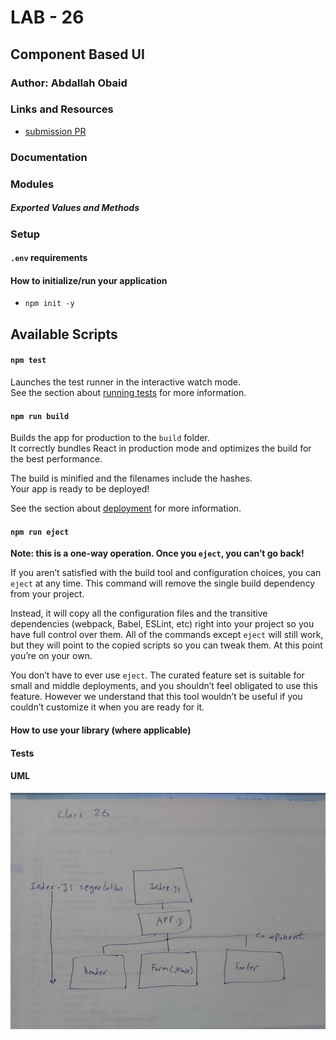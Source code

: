 # LAB - 26
<!-- ## Project: Project Name Here -->
## Component Based UI

### Author: Abdallah Obaid

### Links and Resources

* [submission PR](https://github.com/Abdallah-401-advanced-javascript/resty/pull/1)
<!-- * [travis](https://github.com/Abdallah-401-advanced-javascript/caps/pull/2/checks?check_run_id=775094621)ز -->
<!-- * [ci/cd](https://github.com/Abdallah-401-advanced-javascript/caps/pull/2/checks?check_run_id=775094661) -->
<!-- - [back-end server url](http://xyz.com) (when applicable) -->
<!-- * [front-end application](https://abdallah-lab-00.herokuapp.com/)  -->

### Documentation
<!-- * [jsdoc](https://abdallah-lab-00.herokuapp.com/docs/) -->
<!-- * [swagger](https://app.swaggerhub.com/apis/AbdallahObaid/class-06/0.1)  -->

### Modules
<!-- #### `events.js`. -->

##### Exported Values and Methods

<!-- ###### `events.js`
This is to require the event and use it in the other files. -->

### Setup

#### `.env` requirements 
<!-- PORT=3030 // not used yet
storeName=AbuAlFalafel -->

#### How to initialize/run your application 

* `npm init -y`

## Available Scripts

#### `npm test`

Launches the test runner in the interactive watch mode.<br />
See the section about [running tests](https://facebook.github.io/create-react-app/docs/running-tests) for more information.

#### `npm run build`

Builds the app for production to the `build` folder.<br />
It correctly bundles React in production mode and optimizes the build for the best performance.

The build is minified and the filenames include the hashes.<br />
Your app is ready to be deployed!

See the section about [deployment](https://facebook.github.io/create-react-app/docs/deployment) for more information.

#### `npm run eject`

**Note: this is a one-way operation. Once you `eject`, you can’t go back!**

If you aren’t satisfied with the build tool and configuration choices, you can `eject` at any time. This command will remove the single build dependency from your project.

Instead, it will copy all the configuration files and the transitive dependencies (webpack, Babel, ESLint, etc) right into your project so you have full control over them. All of the commands except `eject` will still work, but they will point to the copied scripts so you can tweak them. At this point you’re on your own.

You don’t have to ever use `eject`. The curated feature set is suitable for small and middle deployments, and you shouldn’t feel obligated to use this feature. However we understand that this tool wouldn’t be useful if you couldn’t customize it when you are ready for it.
<!-- *  Use git,postman or sawgger to use crud methods. -->

#### How to use your library (where applicable)
<!-- * use const lib=require('lib') -->
<!-- const basic = require('../events'); -->


#### Tests

<!-- * Unit Tests: `npm test`
* Lint Tests: `npm run lint` -->

<!-- Incomplete Tests: -->

#### UML

![UML Diagram](whiteboardclass26.jpg)
